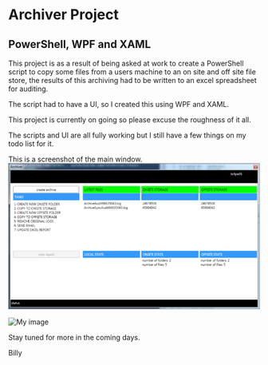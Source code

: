# Archiver Project

## PowerShell, WPF and XAML

This project is as a result of being asked at work to create a PowerShell script to copy some files from a users machine to an on site and off site file store, the results of this archiving had to be written to an excel spreadsheet for auditing.

The script had to have a UI, so I created this using WPF and XAML.

This project is currently on going so please excuse the roughness of it all.

The scripts and UI are all fully working but I still have a few things on my todo list for it.

This is a screenshot of the main window.
![Alt ScreenShot of MainWindow](/mainwindow.png "Main Window")

![My image](justdaft.github.com/archiver/screenshots/mainwindow.png)


Stay tuned for more in the coming days.

Billy